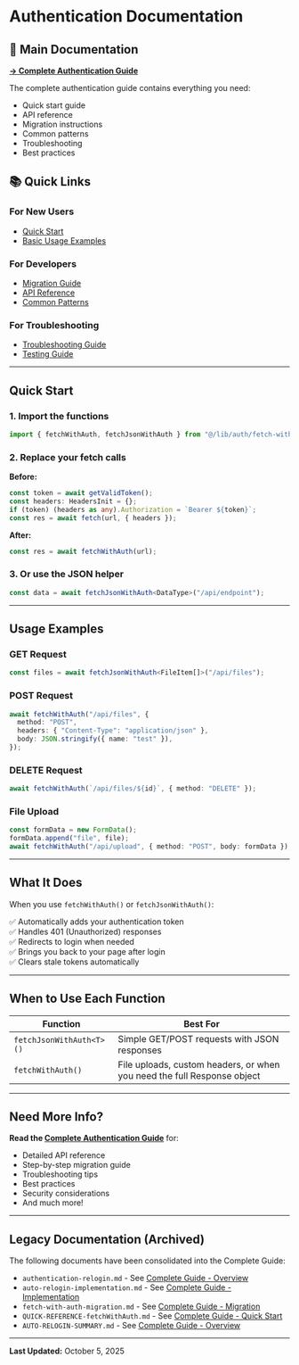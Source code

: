 # Authentication Documentation

## 📖 Main Documentation

**[→ Complete Authentication Guide](./AUTHENTICATION-COMPLETE-GUIDE.md)**

The complete authentication guide contains everything you need:

- Quick start guide
- API reference
- Migration instructions
- Common patterns
- Troubleshooting
- Best practices

## 📚 Quick Links

### For New Users

- [Quick Start](#quick-start)
- [Basic Usage Examples](#usage-examples)

### For Developers

- [Migration Guide](./AUTHENTICATION-COMPLETE-GUIDE.md#migration-guide)
- [API Reference](./AUTHENTICATION-COMPLETE-GUIDE.md#api-reference)
- [Common Patterns](./AUTHENTICATION-COMPLETE-GUIDE.md#common-patterns)

### For Troubleshooting

- [Troubleshooting Guide](./AUTHENTICATION-COMPLETE-GUIDE.md#troubleshooting)
- [Testing Guide](./AUTHENTICATION-COMPLETE-GUIDE.md#testing)

---

## Quick Start

### 1. Import the functions

```typescript
import { fetchWithAuth, fetchJsonWithAuth } from "@/lib/auth/fetch-with-auth";
```

### 2. Replace your fetch calls

**Before:**

```typescript
const token = await getValidToken();
const headers: HeadersInit = {};
if (token) (headers as any).Authorization = `Bearer ${token}`;
const res = await fetch(url, { headers });
```

**After:**

```typescript
const res = await fetchWithAuth(url);
```

### 3. Or use the JSON helper

```typescript
const data = await fetchJsonWithAuth<DataType>("/api/endpoint");
```

---

## Usage Examples

### GET Request

```typescript
const files = await fetchJsonWithAuth<FileItem[]>("/api/files");
```

### POST Request

```typescript
await fetchWithAuth("/api/files", {
  method: "POST",
  headers: { "Content-Type": "application/json" },
  body: JSON.stringify({ name: "test" }),
});
```

### DELETE Request

```typescript
await fetchWithAuth(`/api/files/${id}`, { method: "DELETE" });
```

### File Upload

```typescript
const formData = new FormData();
formData.append("file", file);
await fetchWithAuth("/api/upload", { method: "POST", body: formData });
```

---

## What It Does

When you use `fetchWithAuth()` or `fetchJsonWithAuth()`:

✅ Automatically adds your authentication token  
✅ Handles 401 (Unauthorized) responses  
✅ Redirects to login when needed  
✅ Brings you back to your page after login  
✅ Clears stale tokens automatically

---

## When to Use Each Function

| Function                 | Best For                                                                |
| ------------------------ | ----------------------------------------------------------------------- |
| `fetchJsonWithAuth<T>()` | Simple GET/POST requests with JSON responses                            |
| `fetchWithAuth()`        | File uploads, custom headers, or when you need the full Response object |

---

## Need More Info?

**Read the [Complete Authentication Guide](./AUTHENTICATION-COMPLETE-GUIDE.md)** for:

- Detailed API reference
- Step-by-step migration guide
- Troubleshooting tips
- Best practices
- Security considerations
- And much more!

---

## Legacy Documentation (Archived)

The following documents have been consolidated into the Complete Guide:

- `authentication-relogin.md` - See [Complete Guide - Overview](./AUTHENTICATION-COMPLETE-GUIDE.md#overview)
- `auto-relogin-implementation.md` - See [Complete Guide - Implementation](./AUTHENTICATION-COMPLETE-GUIDE.md#core-implementation)
- `fetch-with-auth-migration.md` - See [Complete Guide - Migration](./AUTHENTICATION-COMPLETE-GUIDE.md#migration-guide)
- `QUICK-REFERENCE-fetchWithAuth.md` - See [Complete Guide - Quick Start](./AUTHENTICATION-COMPLETE-GUIDE.md#quick-start)
- `AUTO-RELOGIN-SUMMARY.md` - See [Complete Guide - Overview](./AUTHENTICATION-COMPLETE-GUIDE.md#overview)

---

**Last Updated:** October 5, 2025
